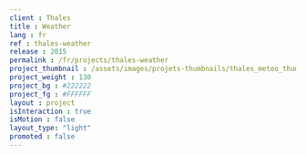 ```yaml
---
client : Thales
title : Weather
lang : fr
ref : thales-weather
release : 2015
permalink : /fr/projects/thales-weather
project_thumbnail : /assets/images/projets-thumbnails/thales_meteo_thumb.png
project_weight : 130
project_bg : #222222
project_fg : #FFFFFF
layout : project
isInteraction : true
isMotion : false
layout_type: "light"
promoted : false
---
```

